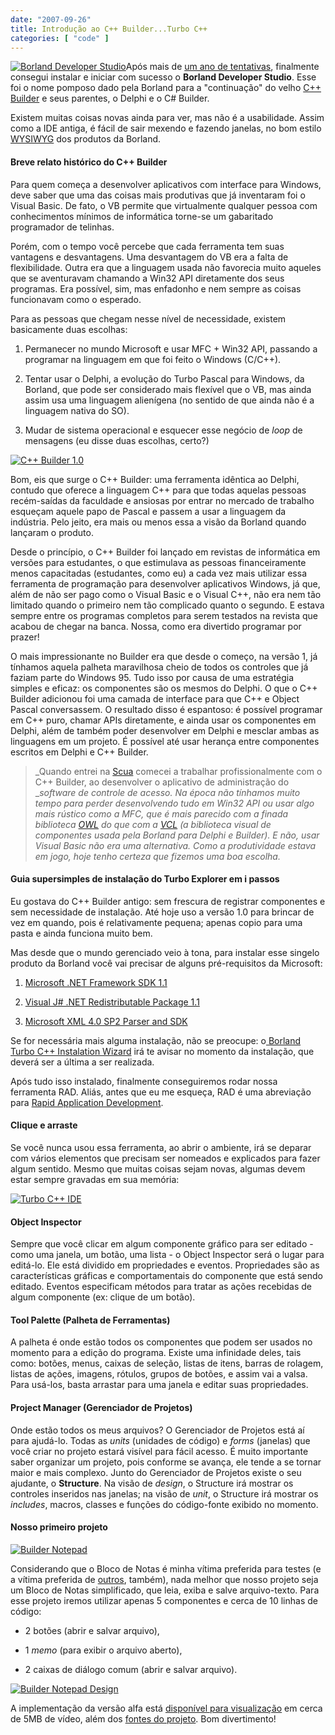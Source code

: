 ```yaml
---
date: "2007-09-26"
title: Introdução ao C++ Builder...Turbo C++
categories: [ "code" ]
---
```

[![Borland Developer Studio](http://i.imgur.com/FYJMkF7.png)](/images/borland-developer-studio.png)Após mais de [um ano de tentativas](http://www.blogger.com/profile/05210880271965378292), finalmente consegui instalar e iniciar com sucesso o **Borland Developer Studio**. Esse foi o nome pomposo dado pela Borland para a "continuação" do velho [C++ Builder](http://cc.codegear.com/free/cppbuilder) e seus parentes, o Delphi e o C# Builder.

Existem muitas coisas novas ainda para ver, mas não é a usabilidade. Assim como a IDE antiga, é fácil de sair mexendo e fazendo janelas, no bom estilo [WYSIWYG](http://en.wikipedia.org/wiki/Wysiwyg) dos produtos da Borland.

#### Breve relato histórico do C++ Builder

Para quem começa a desenvolver aplicativos com interface para Windows, deve saber que uma das coisas mais produtivas que já inventaram foi o Visual Basic. De fato, o VB permite que virtualmente qualquer pessoa com conhecimentos mínimos de informática torne-se um gabaritado programador de telinhas.

Porém, com o tempo você percebe que cada ferramenta tem suas vantagens e desvantagens. Uma desvantagem do VB era a falta de flexibilidade. Outra era que a linguagem usada não favorecia muito aqueles que se aventuravam chamando a Win32 API diretamente dos seus programas. Era possível, sim, mas enfadonho e nem sempre as coisas funcionavam como o esperado.

Para as pessoas que chegam nesse nível de necessidade, existem basicamente duas escolhas:

	
  1. Permanecer no mundo Microsoft e usar MFC + Win32 API, passando a programar na linguagem em que foi feito o Windows (C/C++).

	
  2. Tentar usar o Delphi, a evolução do Turbo Pascal para Windows, da Borland, que pode ser considerado mais flexível que o VB, mas ainda assim usa uma linguagem alienígena (no sentido de que ainda não é a linguagem nativa do SO).

	
  3. Mudar de sistema operacional e esquecer esse negócio de _loop_ de mensagens (eu disse duas escolhas, certo?)

[![C++ Builder 1.0](http://i.imgur.com/0PabqFm.png)](/images/cppbuilder1-splash.png)

Bom, eis que surge o C++ Builder: uma ferramenta idêntica ao Delphi, contudo que oferece a linguagem C++ para que todas aquelas pessoas recém-saídas da faculdade e ansiosas por entrar no mercado de trabalho esqueçam aquele papo de Pascal e passem a usar a linguagem da indústria. Pelo jeito, era mais ou menos essa a visão da Borland quando lançaram o produto.

Desde o princípio, o C++ Builder foi lançado em revistas de informática em versões para estudantes, o que estimulava as pessoas financeiramente menos capacitadas (estudantes, como eu) a cada vez mais utilizar essa ferramenta de programação para desenvolver aplicativos Windows, já que, além de não ser pago como o Visual Basic e o Visual C++, não era nem tão limitado quando o primeiro nem tão complicado quanto o segundo. E estava sempre entre os programas completos para serem testados na revista que acabou de chegar na banca. Nossa, como era divertido programar por prazer!

O mais impressionante no Builder era que desde o começo, na versão 1, já tínhamos aquela palheta maravilhosa cheio de todos os controles que já faziam parte do Windows 95. Tudo isso por causa de uma estratégia simples e eficaz: os componentes são os mesmos do Delphi. O que o C++ Builder adicionou foi uma camada de interface para que C++ e Object Pascal conversassem. O resultado disso é espantoso: é possível programar em C++ puro, chamar APIs diretamente, e ainda usar os componentes em Delphi, além de também poder desenvolver em Delphi e mesclar ambas as linguagens em um projeto. É possível até usar herança entre componentes escritos em Delphi e C++ Builder.

> _Quando entrei na [Scua](http://www.scua.com.br) comecei a trabalhar profissionalmente com o C++ Builder, ao desenvolver o aplicativo de administração do __software de controle de acesso. Na época não tínhamos muito tempo para perder desenvolvendo tudo em Win32 API ou usar algo mais rústico como a MFC, que é mais parecido com a finada biblioteca [OWL](http://en.wikipedia.org/wiki/Object_Windows_Library) do que com a [VCL](http://en.wikipedia.org/wiki/Visual_Component_Library) (a biblioteca visual de componentes usada pela Borland para Delphi e Builder). E não, usar Visual Basic não era uma alternativa. Como a produtividade estava em jogo, hoje tenho certeza que fizemos uma boa escolha._

#### Guia supersimples de instalação do Turbo Explorer em i passos

Eu gostava do C++ Builder antigo: sem frescura de registrar componentes e sem necessidade de instalação. Até hoje uso a versão 1.0 para brincar de vez em quando, pois é relativamente pequena; apenas copio para uma pasta e ainda funciona muito bem.

Mas desde que o mundo gerenciado veio à tona, para instalar esse singelo produto da Borland você vai precisar de alguns pré-requisitos da Microsoft:

	
  1. [Microsoft .NET Framework SDK 1.1](http://www.google.com/search?q=Microsoft%20.NET%20Framework%20SDK%201.1)

	
  2. [Visual J# .NET Redistributable Package 1.1](http://www.google.com/search?q=Visual%20J#%20.NET%20Redistributable%20Package%201.1)

	
  3. [Microsoft XML 4.0 SP2 Parser and SDK](http://www.google.com/search?q=Microsoft%20XML%204.0%20SP2%20Parser%20and%20SDK)

Se for necessária mais alguma instalação, não se preocupe: o[ Borland Turbo C++ Instalation Wizard](http://cc.codegear.com/free/cppbuilder) irá te avisar no momento da instalação, que deverá ser a última a ser realizada.

Após tudo isso instalado, finalmente conseguiremos rodar nossa ferramenta RAD. Aliás, antes que eu me esqueça, RAD é uma abreviação para [Rapid Application Development](http://en.wikipedia.org/wiki/Rapid_application_development).

#### Clique e arraste

Se você nunca usou essa ferramenta, ao abrir o ambiente, irá se deparar com vários elementos que precisam ser nomeados e explicados para fazer algum sentido. Mesmo que muitas coisas sejam novas, algumas devem estar sempre gravadas em sua memória:

[![Turbo C++ IDE](http://i.imgur.com/TnOnGKm.png)](/images/turbocpp-ide.png)

#### Object Inspector

Sempre que você clicar em algum componente gráfico para ser editado - como uma janela, um botão, uma lista - o Object Inspector será o lugar para editá-lo. Ele está dividido em propriedades e eventos. Propriedades são as características gráficas e comportamentais do componente que está sendo editado. Eventos especificam métodos para tratar as ações recebidas de algum componente (ex: clique de um botão).

#### Tool Palette (Palheta de Ferramentas)

A palheta é onde estão todos os componentes que podem ser usados no momento para a edição do programa. Existe uma infinidade deles, tais como: botões, menus, caixas de seleção, listas de itens, barras de rolagem, listas de ações, imagens, rótulos, grupos de botões, e assim vai a valsa. Para usá-los, basta arrastar para uma janela e editar suas propriedades.

#### Project Manager (Gerenciador de Projetos)

Onde estão todos os meus arquivos? O Gerenciador de Projetos está aí para ajudá-lo. Todas as _units_ (unidades de código) e _forms_ (janelas) que você criar no projeto estará visível para fácil acesso. É muito importante saber organizar um projeto, pois conforme se avança, ele tende a se tornar maior e mais complexo. Junto do Gerenciador de Projetos existe o seu ajudante, o **Structure**. Na visão de _design_,  o Structure irá mostrar os controles inseridos nas janelas; na visão de _unit_, o Structure irá mostrar os _includes_, macros, classes e funções do código-fonte exibido no momento.

#### Nosso primeiro projeto

[![Builder Notepad](http://i.imgur.com/qepwbbJ.png)](/images/builder-notepad.png)

Considerando que o Bloco de Notas é minha vítima preferida para testes (e a vítima preferida de [outros](http://www.driverentry.com.br), também), nada melhor que nosso projeto seja um Bloco de Notas simplificado, que leia, exiba e salve arquivo-texto. Para esse projeto iremos utilizar apenas 5 componentes e cerca de 10 linhas de código:

	
  * 2 botões (abrir e salvar arquivo),

	
  * 1 _memo_ (para exibir o arquivo aberto),

	
  * 2 caixas de diálogo comum (abrir e salvar arquivo).

[![Builder Notepad Design](http://i.imgur.com/8GEaElh.png)](/images/builder-notepad-design.png)

A implementação da versão alfa está [disponível para visualização](/images/turbocpp.htm) em cerca de 5MB de vídeo, além dos [fontes do projeto](/images/2007-09-26-builder-notepad.7z). Bom divertimento!
